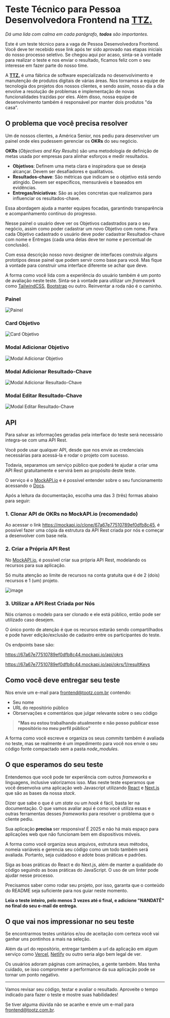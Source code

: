 # Teste Técnico para Pessoa Desenvolvedora Frontend na [TTZ.](https://ttz.dev.br)

_Dá uma lida com calma em cada parágrafo, **todos** são importantes._

Este é um teste técnico para a vaga de Pessoa Desenvolvedora Frontend. Você deve ter recebido esse link após ter sido aprovado nas etapas iniciais do nosso processo seletivo. Se chegou aqui por acaso, sinta-se à vontade para realizar o teste e nos enviar o resultado, ficamos feliz com o seu interesse em fazer parte do nosso time.

A [**TTZ.**](https://ttz.dev.br) é uma fábrica de software especializada no desenvolvimento e manutenção de produtos digitais de várias áreas. Nos tornamos a equipe de tecnologia dos projetos dos nossos clientes, e sendo assim, nosso dia a dia envolve a resolução de problemas e implementação de novas funcionalidades trazidas por eles. Além disso, nossa equipe de desenvolvimento também é responsável por manter dois produtos "da casa".

## O problema que você precisa resolver

Um de nossos clientes, a América Senior, nos pediu para desenvolver um painel onde eles pudessem gerenciar os **OKRs** do seu negócio.

**OKRs** (_Objectives and Key Results_) são uma metodologia de definição de metas usada por empresas para alinhar esforços e medir resultados.

- **Objetivos**: Definem uma meta clara e inspiradora que se deseja alcançar. Devem ser desafiadores e qualitativos.
- **Resultados-chave**: São métricas que indicam se o objetivo está sendo atingido. Devem ser específicos, mensuráveis e baseados em evidências.
- **Entregas/Iniciativas**: São as ações concretas que realizamos para influenciar os resultados-chave.

Essa abordagem ajuda a manter equipes focadas, garantindo transparência e acompanhamento contínuo do progresso.

Nesse painel o usuário deve ver os Objetivos cadastrados para o seu negócio, assim como poder cadastrar um novo Objetivo com nome. Para cada Objetivo cadastrado o usuário deve poder cadastrar Resultados-chave com nome e Entregas (cada uma delas deve ter nome e percentual de conclusão).

Com essa descrição nosso novo designer de interfaces construiu alguns prototipos desse painel que podem servir como base para você. Mas fique à vontade para construir uma interface diferente se achar que deve.

A forma como você lida com a experiência do usuário também é um ponto de avaliação neste teste. Sinta-se à vontade para utilizar um _framework_ como [TailwindCSS](https://tailwindcss.com/), [Bootstrap](https://getbootstrap.com/) ou outro. Reinventar a roda não é o caminho.

### Painel

![Painel](./assets/painel.jpg)

### Card Objetivo

![Card Objetivo](./assets/card-objective.jpg)

### Modal Adicionar Objetivo

![Modal Adicionar Objetivo](./assets/modal-add-objective.jpg)

### Modal Adicionar Resultado-Chave

![Modal Adicionar Resultado-Chave](./assets/modal-add-key-result.jpg)

### Modal Editar Resultado-Chave

![Modal Editar Resultado-Chave](./assets/modal-edit-key-result.jpg)

## API

Para salvar as informações geradas pela interface do teste será necessário integra-se com uma API Rest. 

Você pode usar qualquer API, desde que nos envie as credenciais necessárias para acessá-la e rodar o projeto com sucesso.

Todavia, separamos um serviço público que poderá te ajudar a criar uma API Rest gratuitamente e servirá bem ao propósito deste teste.

O serviço é o [MockAPI.io](https://mockapi.io/) e é possível entender sobre o seu funcionamento acessando o [Docs](https://github.com/mockapi-io/docs/wiki).

Após a leitura da documentação, escolha uma das 3 (três) formas abaixo para seguir:

### 1. Clonar API de OKRs no MockAPI.io (recomendado)

Ao acessar o link https://mockapi.io/clone/67a67e77510789ef0dfb8c45, é possível fazer uma cópia da estrutura da API Rest criada por nós e começar a desenvolver com base nela.

### 2. Criar a Própria API Rest

No [MockAPI.io](https://mockapi.io/), é possível criar sua própria API Rest, modelando os recursos para sua aplicação. 

Só muita atenção ao limite de recursos na conta gratuita que é de 2 (dois) recursos e 1 (um) projeto.

![image](https://github.com/user-attachments/assets/55ea04ec-c461-411f-a26b-5c71bc7696d7)

### 3. Utilizar a API Rest Criada por Nós

Nós criamos o modelo para ser clonado e ele está público, então pode ser utilizado caso desejem. 

O único ponto de atenção é que os recursos estarão sendo compartilhados e pode haver edição/exclusão de cadastro entre os participantes do teste.

Os endpoints base são:

https://67a67e77510789ef0dfb8c44.mockapi.io/api/okrs

https://67a67e77510789ef0dfb8c44.mockapi.io/api/okrs/1/resultKeys

## Como você deve entregar seu teste

Nos envie um e-mail para frontend@tootz.com.br contendo:

- Seu nome
- URL do repositório público
- Obrservações e comentários que julgar relevante sobre o seu código

> **"Mas eu estou trabalhando atualmente e não posso publicar esse repositório no meu perfil público"**

A forma como você escreve e organiza os seus _commits_ também é avaliada no teste, mas se realmente é um impedimento para você nos envie o seu código fonte compactado sem a pasta _node_modules_.

## O que esperamos do seu teste

Entendemos que você pode ter experiência com outros _frameworks_ e linguagens, inclusive valorizamos isso. Mas neste teste esperamos que você desenvolva uma aplicação web Javascript utilizando [React](https://react.dev/) e [Next.js](https://nextjs.org/) que são as bases da nossa _stack_.

Dizer que sabe o que é um _state_ ou um _hook_ é fácil, basta ler na documentação. O que vamos avaliar aqui é como você utiliza essas e outras ferramentas desses _frameworks_ para resolver o problema que o cliente pediu.

Sua aplicação **precisa** ser responsiva! É 2025 e não há mais espaço para aplicações web que não funcionam bem em dispositivos móveis.

A forma como você organiza seus arquivos, estrutura seus métodos, nomeia variáveis e gerencia seu código como um todo também será avaliada. Portanto, seja cuidadoso e adote boas práticas e padrões.

Siga as boas práticas do React e do Next.js, além de manter a qualidade do código seguindo as boas práticas do JavaScript. O uso de um linter pode ajudar nesse processo.

Precisamos saber como rodar seu projeto, por isso, garanta que o conteúdo do README seja suficiente para nos guiar neste momento.

**Leia o teste inteiro, pelo menos 3 vezes até o final, e adicione "NANDATÊ" no final do seu e-mail de entrega.**

## O que vai nos impressionar no seu teste

Se encontrarmos testes unitários e/ou de aceitação com certeza você vai ganhar uns pontinhos a mais na seleção.

Além da url do repositório, entregar também a url da aplicação em algum serviço como [Vercel](https://vercel.com), [Netlify](https://www.netlify.com/) ou outro seria algo bem legal de ver.

Os usuários adoram páginas com animações, a gente também. Mas tenha cuidado, se isso comprometer a performance da sua aplicação pode se tornar um ponto negativo.

---

Vamos revisar seu código, testar e avaliar o resultado. Aproveite o tempo indicado para fazer o teste e mostre suas habilidades!

Se tiver alguma dúvida não se acanhe e envie um e-mail para frontend@tootz.com.br.
